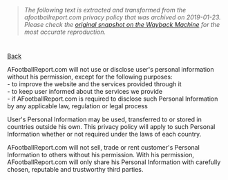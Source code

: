 > *The following text is extracted and transformed from the afootballreport.com privacy policy that was archived on 2019-01-23. Please check the [original snapshot on the Wayback Machine](https://web.archive.org/web/20190123234041id_/https%3A//afootballreport.com/info/privacy) for the most accurate reproduction.*

# 

[ Back ](https://afootballreport.com/)

AFootballReport.com will not use or disclose user's personal information without his permission, except for the following purposes:  
\- to improve the website and the services provided through it  
\- to keep user informed about the services we provide  
\- if AFootballReport.com is required to disclose such Personal Information by any applicable law, regulation or legal process 

User's Personal Information may be used, transferred to or stored in countries outside his own. This privacy policy will apply to such Personal Information whether or not required under the laws of each country.

AFootballReport.com will not sell, trade or rent customer's Personal Information to others without his permission. With his permission, AFootballReport.com will only share his Personal Information with carefully chosen, reputable and trustworthy third parties.
